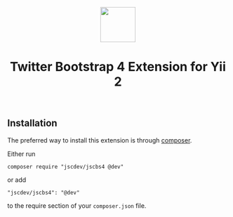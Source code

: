 <p align="center">
    <a href="http://getbootstrap.com/" target="_blank" rel="external">
        <img src="https://v4-alpha.getbootstrap.com/assets/brand/bootstrap-solid.svg" height="80px">
    </a>
    <h1 align="center">Twitter Bootstrap 4 Extension for Yii 2</h1>
    <br>
</p>

Installation
------------

The preferred way to install this extension is through [composer](http://getcomposer.org/download/).

Either run

```
composer require "jscdev/jscbs4 @dev"

```

or add

```
"jscdev/jscbs4": "@dev"
```

to the require section of your `composer.json` file.